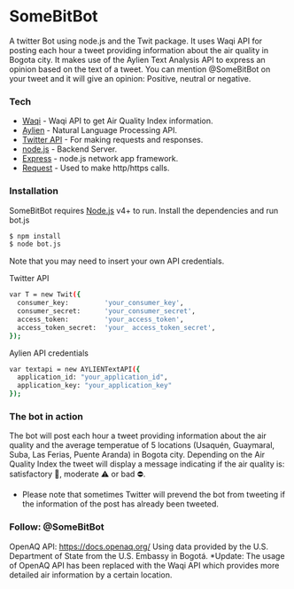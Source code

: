 # SomeBitBot
A twitter Bot using node.js and the Twit package.
It uses Waqi API for posting each hour a tweet providing information about the air quality in Bogota city. 
It makes use of the Aylien Text Analysis API to express an opinion based on the text of a tweet.
You can mention @SomeBitBot on your tweet and it will give an opinion: Positive, neutral or negative.

 
### Tech
* [Waqi] - Waqi API to get Air Quality Index information.
* [Aylien] - Natural Language Processing API.
* [Twitter API] - For making requests and responses. 
* [node.js] - Backend Server.
* [Express] - node.js network app framework.
* [Request] - Used to make http/https calls.

 
### Installation

SomeBitBot requires [Node.js](https://nodejs.org/) v4+ to run.
Install the dependencies and run bot.js

```sh
$ npm install 
$ node bot.js
``` 
Note that you may need to insert your own API credentials.

Twitter API
```sh
var T = new Twit({
  consumer_key:         'your_consumer_key',
  consumer_secret:      'your_consumer_secret',
  access_token:         'your_access_token',
  access_token_secret:  'your_ access_token_secret',
});
``` 
Aylien API credentials
```sh
var textapi = new AYLIENTextAPI({
  application_id: "your_application_id",
  application_key: "your_application_key"
});
``` 

### The bot in action

The bot will post each hour a tweet providing information about the air quality and the average temperatue of 5 locations (Usaquén, Guaymaral, Suba, Las Ferias, Puente Aranda) in Bogota city. Depending on the Air Quality Index the tweet will display a message indicating if the air quality is: satisfactory 🍃, moderate ⚠️ or bad ⛔️. 
* Please note that sometimes Twitter will prevend the bot from tweeting if the information of the post has already been tweeted. 


 
### Follow: @SomeBitBot


OpenAQ API: https://docs.openaq.org/ Using data provided by the U.S. Department of State from the U.S. Embassy in Bogotá.
*Update: The usage of OpenAQ API has been replaced with the Waqi API which provides more detailed air information by a certain location.


[node.js]: <http://nodejs.org>
[Twitter API]: <https://developer.twitter.com/>
[jQuery]: <http://jquery.com>
[express]: <http://expressjs.com>
[socket.io]: <https://socket.io>
[request]: <https://github.com/request/request>
[Aylien]: <https://aylien.com/text-api/>
[Waqi]:<https://waqi.info>
